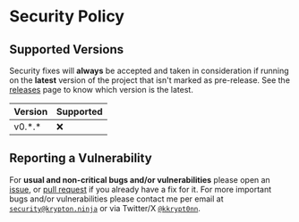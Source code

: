 # Security Policy

## Supported Versions

Security fixes will **always** be accepted and taken in consideration if running on the **latest** version of the
project that isn't marked as pre-release. See the [releases](https://github.com/kkrypt0nn/rust-boilerplate/releases) page
to know which version is the latest.

| Version  | Supported |
|----------|-----------|
| v0.\*.\* | :x:       |

## Reporting a Vulnerability

For **usual and non-critical bugs and/or vulnerabilities** please open
an [issue](https://github.com/kkrypt0nn/rust-boilerplate/issues),
or [pull request](https://github.com/kkrypt0nn/rust-boilerplate/pulls) if you already have a fix for it. For more
important bugs and/or vulnerabilities please contact me per email
at [`security@krypton.ninja`](mailto:security@krypton.ninja) or via
Twitter/X [`@kkrypt0nn`](https://twitter.com/kkrypt0nn).